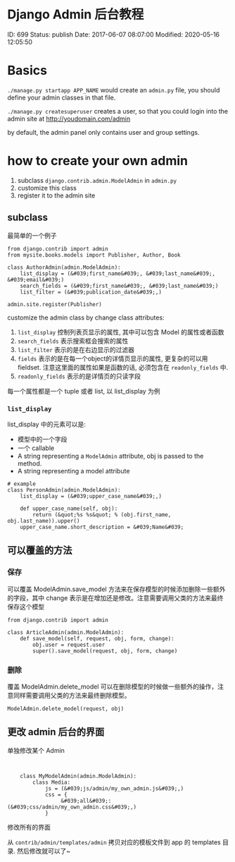 # Django Admin 后台教程


ID: 699
Status: publish
Date: 2017-06-07 08:07:00
Modified: 2020-05-16 12:05:50


# Basics

`./manage.py startapp APP_NAME` would create an `admin.py` file, you should define your admin classes in that file.

`./manage.py createsuperuser` creates a user, so that you could login into the admin site at http://youdomain.com/admin

by default, the admin panel only contains user and group settings.

# how to create your own admin
1. subclass `django.contrib.admin.ModelAdmin` in `admin.py`
2. customize this class
3. register it to the admin site

## subclass

最简单的一个例子

```
from django.contrib import admin
from mysite.books.models import Publisher, Author, Book
	
class AuthorAdmin(admin.ModelAdmin):
    list_display = (&#039;first_name&#039;, &#039;last_name&#039;, &#039;email&#039;)
    search_fields = (&#039;first_name&#039;, &#039;last_name&#039;)
    list_filter = (&#039;publication_date&#039;,)
		
admin.site.register(Publisher)
```

customize the admin class by change class attributes:

1. `list_display` 控制列表页显示的属性, 其中可以包含 Model 的属性或者函数
2. `search_fields` 表示搜索框会搜索的属性
3. `list_filter` 表示的是在右边显示的过滤器
4. `fields` 表示的是在每一个object的详情页显示的属性, 更复杂的可以用fieldset. 注意这里面的属性如果是函数的话, 必须包含在 `readonly_fields` 中.
5. `readonly_fields` 表示的是详情页的只读字段

每一个属性都是一个 tuple 或者 list, 以 list_display 为例

### `list_display`

list_display 中的元素可以是:

* 模型中的一个字段
* 一个 callable
* A string representing a `ModelAdmin` attribute, obj is passed to the method.
* A string representing a model attribute

```
# example
class PersonAdmin(admin.ModelAdmin):
    list_display = (&#039;upper_case_name&#039;,)

    def upper_case_name(self, obj):
        return (&quot;%s %s&quot; % (obj.first_name, obj.last_name)).upper()
    upper_case_name.short_description = &#039;Name&#039;
```

## 可以覆盖的方法

### 保存

可以覆盖 ModelAdmin.save_model 方法来在保存模型的时候添加删除一些额外的字段，其中 change 表示是在增加还是修改。注意需要调用父类的方法来最终保存这个模型

```
from django.contrib import admin

class ArticleAdmin(admin.ModelAdmin):
    def save_model(self, request, obj, form, change):
        obj.user = request.user
        super().save_model(request, obj, form, change)
```

### 删除

覆盖 ModelAdmin.delete_model 可以在删除模型的时候做一些额外的操作，注意同样需要调用父类的方法来最终删除模型。

```
ModelAdmin.delete_model(request, obj)
```

## 更改 admin 后台的界面

单独修改某个 Admin

```


    class MyModelAdmin(admin.ModelAdmin):
        class Media:
            js = (&#039;js/admin/my_own_admin.js&#039;,)    
            css = {
                 &#039;all&#039;: (&#039;css/admin/my_own_admin.css&#039;,)
            }

```

修改所有的界面

从 `contrib/admin/templates/admin` 拷贝对应的模板文件到 app 的 templates 目录. 然后修改就可以了~
